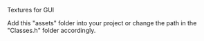 Textures for GUI

Add this "assets" folder into your project or change the path in the "Classes.h" folder accordingly.
